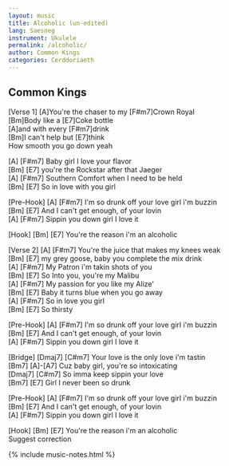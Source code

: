 ```yaml
---
layout: music
title: Alcoholic (un-edited)
lang: Saesneg
instrument: Ukulele
permalink: /alcoholic/
author: Common Kings
categories: Cerddoriaeth
---
```

## Common Kings

[Verse 1]
[A]You're the chaser to my [F#m7]Crown Royal  
[Bm]Body like a [E7]Coke bottle  
[A]and with every [F#m7]drink  
[Bm]I can't help but [E7]think  
How smooth you go down yeah  

[A] [F#m7]
Baby girl I love your flavor  
[Bm] [E7]
you're the Rockstar after that Jaeger  
[A] [F#m7]
Southern Comfort when I need to be held  
[Bm] [E7]
So in love with you girl  

[Pre-Hook]
[A] [F#m7]
I'm so drunk off your love girl i'm buzzin  
 [Bm] [E7]
And I can't get enough, of your lovin  
[A] [F#m7]
Sippin you down girl I love it  

[Hook] 
[Bm] [E7]
You're the reason i'm an alcoholic  

[Verse 2]
[A] [F#m7]
You're the juice that makes my knees weak  
[Bm] [E7]
my grey goose, baby you complete the mix drink  
[A] [F#m7]
My Patron i'm takin shots of you  
[Bm] [E7]
So Into you, you're my Malibu  
[A] [F#m7]
My passion for you like my Alize'  
[Bm] [E7]
Baby it turns blue when you go away  
[A] [F#m7]
So in love you girl  
[Bm] [E7]
So thirsty  


[Pre-Hook]
[A] [F#m7]
I'm so drunk off your love girl i'm buzzin  
 [Bm] [E7]
And I can't get enough, of your lovin  
[A] [F#m7]
Sippin you down girl I love it  


[Bridge]
[Dmaj7] [C#m7] 
Your love is the only love i'm tastin  
[Bm7] [A]-[A7]
Cuz baby girl, you're so intoxicating  
[Dmaj7] [C#m7]
So imma keep sippin your love  
[Bm7] [E7]
Girl I never been so drunk  


[Pre-Hook]
[A] [F#m7]
I'm so drunk off your love girl i'm buzzin  
 [Bm] [E7]
And I can't get enough, of your lovin  
[A] [F#m7]
Sippin you down girl I love it  


[Hook] 
[Bm] [E7]
You're the reason i'm an alcoholic  
Suggest correction

{% include music-notes.html %}